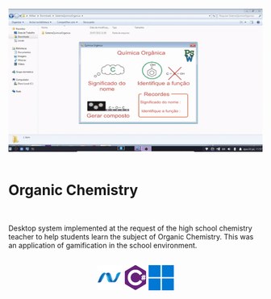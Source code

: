 <div align="center">
    <br/>
    <img src="./img/quimicaorganica.gif"/>
    <br>
</div>

<br/>

# Organic Chemistry

<br/>

Desktop system implemented at the request of the high school chemistry teacher to help students learn the subject of Organic Chemistry. This was an application of gamification in the school environment.


<div align="center">
    <br/>
    <img height="50px" src="./img/dotnet.svg"/>
    <img height="50px" src="./img/csharp.svg"/>
    <img height="50px" src="./img/windows.svg"/>
    <br/>
</div>

<br/>
